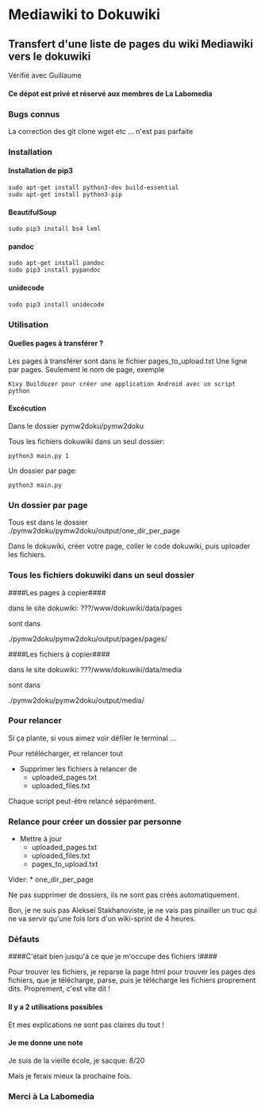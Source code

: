 # Mediawiki to Dokuwiki #

## Transfert d'une liste de pages du wiki Mediawiki vers le dokuwiki ##

Vérifié avec Guillaume

#### Ce dépot est privé et réservé aux membres de La Labomedia ####

### Bugs connus ###

La correction des git clone wget etc ... n'est pas parfaite


### Installation ###

#### Installation de pip3
    sudo apt-get install python3-dev build-essential
    sudo apt-get install python3-pip

#### BeautifulSoup
    sudo pip3 install bs4 lxml

#### pandoc ####
    sudo apt-get install pandoc
    sudo pip3 install pypandoc

#### unidecode ####
    sudo pip3 install unidecode

### Utilisation ###

#### Quelles pages à transférer ?  ####
Les pages à transférer sont dans le fichier pages_to_upload.txt
Une ligne par pages.
Seulement le nom de page, exemple

    Kivy Buildozer pour créer une application Android avec un script python

#### Excécution ####
Dans le dossier pymw2doku/pymw2doku

Tous les fichiers dokuwiki dans un seul dossier:

    python3 main.py 1


Un dossier par page:

    python3 main.py


### Un dossier par page ###
Tous est dans le dossier ./pymw2doku/pymw2doku/output/one_dir_per_page

Dans le dokuwiki, créer votre page, coller le code dokuwiki,
puis uploader les fichiers.


### Tous les fichiers dokuwiki dans un seul dossier ###
####Les pages à copier####

dans le site dokuwiki: ???/www/dokuwiki/data/pages

sont dans

./pymw2doku/pymw2doku/output/pages/pages/

####Les fichiers à copier####

dans le site dokuwiki: ???/www/dokuwiki/data/media

sont dans

./pymw2doku/pymw2doku/output/media/

### Pour relancer ###
Si ça plante, si vous aimez voir défiler le terminal ...

Pour  retélécharger, et relancer tout

* Supprimer les fichiers à relancer de
    * uploaded_pages.txt
    * uploaded_files.txt

Chaque script peut-être relancé séparément.

### Relance pour créer un dossier par personne  ###

* Mettre à jour
    * uploaded_pages.txt
    * uploaded_files.txt
    * pages_to_upload.txt

Vider:
    * one_dir_per_page

Ne pas supprimer de dossiers, ils ne sont pas créés automatiquement.

Bon, je ne suis pas Alekseï Stakhanoviste, je ne vais pas pinailler un truc qui ne va servir qu'une fois lors d'un wiki-sprint de 4 heures.

### Défauts ###
####C'était bien jusqu'à ce que je m'occupe des fichiers !####

Pour trouver les fichiers, je reparse la page html pour trouver les pages des fichiers, que je télécharge, parse, puis je télécharge les fichiers proprement dits.
Proprement, c'est vite dit !

#### Il y a 2 utilisations possibles ####
Et mes explications ne sont pas claires du tout !

#### Je me donne une note ####
Je suis de la vieille école, je sacque: 8/20

Mais je ferais mieux la prochaine fois.

### Merci à La Labomedia ###
